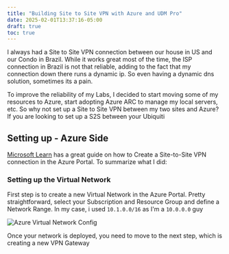 ```yaml
---
title: "Building Site to Site VPN with Azure and UDM Pro"
date: 2025-02-01T13:37:16-05:00
draft: true
toc: true
---
```


I always had a Site to Site VPN connection between our house in US and our Condo in Brazil. While it works great most of the time, the ISP connection in Brazil is not that reliable, adding to the fact that my connection down there runs a dynamic ip. So even having a dynamic dns solution, sometimes its a pain.

To improve the reliability of my Labs, I decided to start moving some of my resources to Azure, start adopting Azure ARC to manage my local servers, etc. So why not set up a Site to Site VPN between my two sites and Azure? If you are looking to set up a S2S between your Ubiquiti 

## Setting up - Azure Side
[Microsoft Learn](https://learn.microsoft.com/en-us/azure/vpn-gateway/tutorial-site-to-site-portal) has a great guide on how to Create a Site-to-Site VPN connection in the Azure Portal. To summarize what I did:

### Setting up the Virtual Network
First step is to create a new Virtual Network in the Azure Portal. Pretty straightforward, select your Subscription and Resource Group and define a Network Range. In my case, i used `10.1.0.0/16` as I'm a `10.0.0.0` guy

![Azure Virtual Network Config](/images/s2s_azure.png)

Once your network is deployed, you need to move to the next step, which is creating a new VPN Gateway

